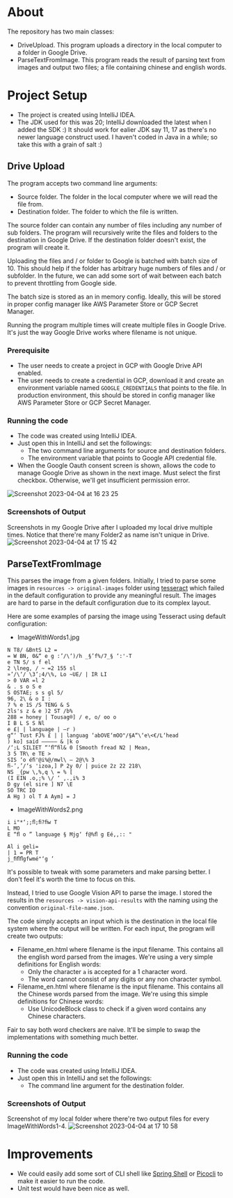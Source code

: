 # About
The repository has two main classes:
- DriveUpload. This program uploads a directory in the local computer to a folder in Google Drive. 
- ParseTextFromImage. This program reads the result of parsing text from images and output two files; a file containing chinese and english words.

# Project Setup
- The project is created using IntelliJ IDEA.
- The JDK used for this was 20; IntelliJ downloaded the latest when I added the SDK :) It should work for ealier JDK say 11, 17 as there's no newer language construct used. I haven't coded in Java in a while; so take this with a grain of salt :)

## Drive Upload
The program accepts two command line arguments:
- Source folder. The folder in the local computer where we will read the file from.
- Destination folder. The folder to which the file is written.

The source folder can contain any number of files including any number of sub folders. The program will recursively write the files and folders to the destination in Google Drive. If the destination folder doesn't exist, the program will create it.

Uploading the files and / or folder to Google is batched with batch size of 10. This should help if the folder has arbitrary huge numbers of files and / or subfolder. In the future, we can add some sort of wait between each batch to prevent throttling from Google side.

The batch size is stored as an in memory config. Ideally, this will be stored in proper config manager like AWS Parameter Store or GCP Secret Manager.

Running the program multiple times will create multiple files in Google Drive. It's just the way Google Drive works where filename is not unique.

### Prerequisite
- The user needs to create a project in GCP with Google Drive API enabled.
- The user needs to create a credential in GCP, download it and create an environment variable named `GOOGLE_CREDENTIALS` that points to the file. In production environment, this should be stored in config manager like AWS Parameter Store or GCP Secret Manager.

### Running the code
- The code was created using IntelliJ IDEA.
- Just open this in IntelliJ and set the followings:
  - The two command line arguments for source and destination folders.
  - The environment variable that points to Google API credential file.
- When the Google Oauth consent screen is shown, allows the code to manage Google Drive as shown in the next image. Must select the first checkbox. Otherwise, we'll get insufficient permission error.

![Screenshot 2023-04-04 at 16 23 25](https://user-images.githubusercontent.com/2534953/229761108-7d168cf3-1249-4f3d-8349-140c8acaa25d.png)

### Screenshots of Output
Screenshots in my Google Drive after I uploaded my local drive multiple times. Notice that there're many Folder2 as name isn't unique in Drive.
![Screenshot 2023-04-04 at 17 15 42](https://user-images.githubusercontent.com/2534953/229761497-ef4b7005-f348-4059-bc3e-7a037af053d3.png)

## ParseTextFromImage
This parses the image from a given folders. Initially, I tried to parse some images in `resources -> original-images` folder using [tesseract](https://github.com/tesseract-ocr/tesseract) which failed in the default configuration to provide any meaningful result. The images are hard to parse in the default configuration due to its complex layout.

Here are some examples of parsing the image using Tesseract using default configuration:
- ImageWithWords1.jpg
```
N T8/ &BntS L2 =
= W BN, 0&“ e g :’/\‘)/h _§’f%/7_§ ‘:'-T
e TN S/ s f el
2 \lneg, / ~ =2 155 sl
»’/\‘/ \3’;4/\%, Lo ~UE/ | IR LI
> 0 VAR =l 2
& . s o S e
S OSTAE; s s gl 5/
96, 2\ & o I :
7 % e 1S /S TENG & S
2ls's z & e )2 ST /b%
288 = honey | Tousag®] / e, o/ oo o
I B L S S Nl
e £| | language | —r )
g“‘ Tust FJ% £ | | languag ‘abOVE‘mOO"/§A“\‘e\<€/L‘head
) ko] said ————— & |k o
/‘;L SILIET “‘ﬂ“ﬁl& 0 [Smooth fread N2 | Mean,
3 5 TR\ e TE >
SIS ‘o éﬁ'@i%@/mwl\ — 2@\% 3
ﬁ-’,’/‘s 'izoa,] P 2y 0/ | puice 2z 22 218\
NS _{pw \,%,q \ = % [
(I EIN .o,;% \/ ‘ ,.,i% 3
D gy (el sire ] N7 \E
SO TRC IO
A Hg ) ol T A Aym] = J
```
- ImageWithWords2.png
```
i i"*‘;;ﬂ;ﬁ?ﬁw T
L MO
E “ﬂ o ” language § Mjg‘ f@%ﬂ g Eé,,:: "

Al i geli=
| 1 = PR T
j_ﬁﬂﬂgfwmé"‘g ’
```

It's possible to tweak with some parameters and make parsing better. I don't feel it's worth the time to focus on this. 

Instead, I tried to use Google Vision API to parse the image. I stored the results in the `resources -> vision-api-results` with the naming using the convention `original-file-name.json`.

The code simply accepts an input which is the destination in the local file system where the output will be written. For each input, the program will create two outputs:
- Filename_en.html where filename is the input filename. This contains all the english word parsed from the images. We're using a very simple definitions for English words:
  - Only the character `a` is accepted for a 1 character word.
  - The word cannot consist of any digits or any non character symbol.
- Filename_en.html where filename is the input filename. This contains all the Chinese words parsed from the image. We're using this simple definitions for Chinese words:
  - Use UnicodeBlock class to check if a given word contains any Chinese characters.

Fair to say both word checkers are naive. It'll be simple to swap the implementations with something much better.

### Running the code
- The code was created using IntelliJ IDEA.
- Just open this in IntelliJ and set the followings:
    - The command line argument for the destination folder.

### Screenshots of Output
Screenshot of my local folder where there're two output files for every ImageWithWords1-4.
![Screenshot 2023-04-04 at 17 10 58](https://user-images.githubusercontent.com/2534953/229761765-7ce72c09-8bc4-425a-b875-c95cf7a5fbe5.png)


# Improvements
- We could easily add some sort of CLI shell like [Spring Shell](https://docs.spring.io/spring-shell/docs/2.1.4/site/reference/htmlsingle/#_what_is_spring_shell) or [Picocli](https://picocli.info/) to make it easier to run the code.
- Unit test would have been nice as well.